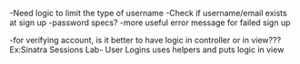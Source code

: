 -Need logic to limit the type of username
-Check if username/email exists at sign up
-password specs?
-more useful error message for failed sign up

-for verifying account, is it better to have logic in controller or in view??? Ex:Sinatra Sessions Lab- User Logins uses helpers and puts logic in view
